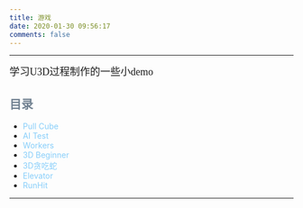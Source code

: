 ```yaml
---
title: 游戏
date: 2020-01-30 09:56:17
comments: false
---
```

<style>a{text-decoration: none;}</style>
---
<font size="4" face="Microsoft YaHei UI Light">学习U3D过程制作的一些小demo</font>

<style>
#title {
    color: #708090;
}
#tltle:hover {
    color: yellow;
}
</style>
## <a id="title" href="http://106.54.28.81:1455" >目录</a>
* <a href="http://106.54.28.81:1455/PullCube/index.html"><font color="#87CEFA">Pull Cube</font></a>
* <a href="http://106.54.28.81:1455/AI/index.html"><font color="#87CEFA">AI Test</font></a>
* <a href="http://106.54.28.81:1455/Workers/index.html"><font color="#87CEFA">Workers</font></a>
* <a href="http://106.54.28.81:1455/3DBeginner/index.html"><font color="#87CEFA">3D Beginner</font></a>
* <a href="http://106.54.28.81:1455/Snake/index.html"><font color="#87CEFA">3D贪吃蛇</font></a>
* <a href="http://106.54.28.81:1455/Elevator/index.html"><font color="#87CEFA">Elevator</font></a>
* <a href="http://106.54.28.81:1455/RunHit/index.html"><font color="#87CEFA">RunHit</font></a>
---